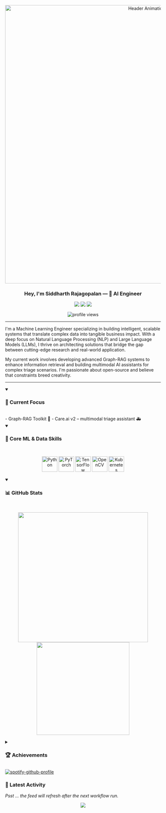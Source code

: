 <!-- <p align="center">
  <a href="https://github.com/SiddharthRajagoplan/SiddharthRajagoplan">
    <img src="https://raw.githubusercontent.com/SiddharthRajagoplan/SiddharthRajagoplan/main/header.png" alt="Header Banner"/>
  </a>
</p> -->

<div align="center">
  <img src="https://raw.githubusercontent.com/SiddharthRajagoplan/SiddharthRajagoplan/main/video.gif" alt="Header Animation" width="900"/>
</div>

<h3 align="center">Hey, I'm <b>Siddharth&nbsp;Rajagopalan</b> — 🧠 AI Engineer</h3>

<p align="center">
  <a href="https://linkedin.com/in/siddharth-rajagopalan"><img src="https://img.shields.io/badge/LinkedIn-0077B5?style=for-the-badge&logo=linkedin&logoColor=white" /></a>
  <a href="https://twitter.com/_SiddharthR"><img src="https://img.shields.io/badge/Twitter-1DA1F2?style=for-the-badge&logo=twitter&logoColor=white" /></a>
  <a href="mailto:siddharth.rajagopalan01@gmail.com"><img src="https://img.shields.io/badge/Gmail-D14836?style=for-the-badge&logo=gmail&logoColor=white" /></a>
</p>

<p align="center">
  <img src="https://komarev.com/ghpvc/?username=SiddharthRajagoplan&label=profile%20views&color=F58A07&style=flat-square" alt="profile views" />
</p>

---

I'm a Machine Learning Engineer specializing in building intelligent, scalable systems that translate complex data into tangible business impact. With a deep focus on Natural Language Processing (NLP) and Large Language Models (LLMs), I thrive on architecting solutions that bridge the gap between cutting-edge research and real-world application.

My current work involves developing advanced Graph-RAG systems to enhance information retrieval and building multimodal AI assistants for complex triage scenarios. I'm passionate about open-source and believe that constraints breed creativity.


---

<details open>
  <summary><h3>🔭 Current Focus</h3></summary>
  <br/>
  - Graph-RAG Toolkit 🔗
- Care.ai v2 – multimodal triage assistant 🚑
</details>

<!-- ────────  ML-STACK HIGHLIGHT  ──────── -->
<details open>
  <summary><h3>🧠 Core ML & Data Skills</h3></summary>
  <br/>
  <p align="center">
    <!-- Dev icons for the tools you actually use -->
    <img src="https://cdn.jsdelivr.net/gh/devicons/devicon/icons/python/python-original.svg"  height="50" alt="Python"/>
    <img src="https://cdn.jsdelivr.net/gh/devicons/devicon/icons/pytorch/pytorch-original.svg" height="50" alt="PyTorch"/>
    <img src="https://cdn.jsdelivr.net/gh/devicons/devicon/icons/tensorflow/tensorflow-original.svg" height="50" alt="TensorFlow"/>
    <img src="https://cdn.jsdelivr.net/gh/devicons/devicon/icons/opencv/opencv-original.svg"   height="50" alt="OpenCV"/>
    <img src="https://cdn.jsdelivr.net/gh/devicons/devicon/icons/kubernetes/kubernetes-plain.svg" height="50" alt="Kubernetes"/>
  </p>
</details>

<!-- ────────  STATS  ──────── -->
<details open>
  <summary><h3>📊 GitHub Stats</h3></summary>
  <br/>
  <p align="center">
    <img src="https://github-readme-stats.vercel.app/api?username=SiddharthRajagoplan&theme=radical&show_icons=true&hide_rank=true&include_all_commits=true&count_private=true" width="420"/>
    <img src="https://github-readme-stats.vercel.app/api/top-langs?username=SiddharthRajagoplan&layout=compact&theme=radical&langs_count=6&hide=jupyter%20notebook" width="300"/>
  </p>
</details>

<!-- ────────  TROPHIES  ──────── -->
<details>
  <summary><h3>🏆 Achievements</h3></summary>
  <br/>
  <p align="center">
    <img src="https://github-profile-trophy.vercel.app/?username=SiddharthRajagoplan&theme=juicyfresh&no-bg=true&margin-w=5&margin-h=5"/>
  </p>
</details>

<!-- ────────  SPOTIFY  ──────── -->

[![spotify-github-profile](https://spotify-github-profile.kittinanx.com/api/view?uid=ay958iji4n9ue896hmgxjy3d9&cover_image=true&theme=default&show_offline=false&background_color=121212&interchange=false&bar_color_cover=true)](https://github.com/kittinan/spotify-github-profile)

<!-- ────────  RECENT ACTIVITY  ──────── -->
### 🚀 Latest Activity
<!--START_SECTION:activity-->
*Psst … the feed will refresh after the next workflow run.*
<!--END_SECTION:activity-->

<!-- Visitor counter -->
<p align="center">
  <img src="https://komarev.com/ghpvc/?username=SiddharthRajagoplan&color=brightgreen" />
</p>